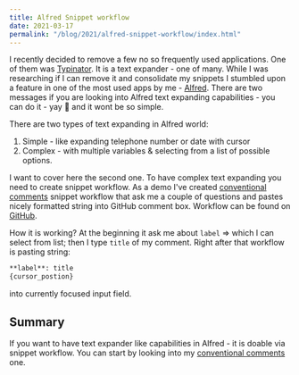 ```yaml
---
title: Alfred Snippet workflow
date: 2021-03-17
permalink: "/blog/2021/alfred-snippet-workflow/index.html"
---
```


I recently decided to remove a few no so frequently used applications. One of them was [Typinator](https://www.ergonis.com/products/typinator/).
It is a text expander - one of many. While I was researching if I can remove it and consolidate my snippets
I stumbled upon a feature in one of the most used apps by me - [Alfred](https://www.alfredapp.com/). There are two messages if
you are looking into Alfred text expanding capabilities - you can do it - yay 🎉 and it wont be so simple.

There are two types of text expanding in Alfred world:

1. Simple - like expanding telephone number or date with cursor
2. Complex - with multiple variables & selecting from a list of possible options.

I want to cover here the second one. To have complex text expanding you need to create snippet workflow.
As a demo I've created [conventional comments](https://conventionalcomments.org/) snippet workflow that ask me a couple of questions
and pastes nicely formatted string into GitHub comment box. Workflow can be found on [GitHub](https://github.com/krzysztofzuraw/alfred-conventional-comments).

How it is working? At the beginning it ask me about `label` => which I can select from list; then I
type `title` of my comment. Right after that workflow is pasting string:

```markdown
**label**: title
{cursor_postion}
```

into currently focused input field.

## Summary

If you want to have text expander like capabilities in Alfred - it is doable via snippet workflow. You
can start by looking into my [conventional comments](https://github.com/krzysztofzuraw/alfred-conventional-comments) one.
